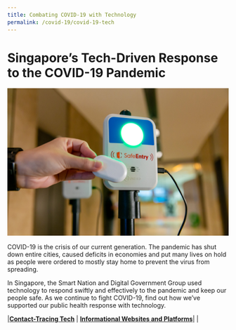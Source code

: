 ```yaml
---
title: Combating COVID-19 with Technology
permalink: /covid-19/covid-19-tech
---
```


#  Singapore’s Tech-Driven Response to the COVID-19 Pandemic

 ![Alt text for image on Isomer site](/images/covid-19/SafeEntryGatwayCheckOutBox.jpg)
 
COVID-19 is the crisis of our current generation. The pandemic has shut down entire cities, caused deficits in economies and put many lives on hold as people were ordered to mostly stay home to prevent the virus from spreading.

In Singapore, the Smart Nation and Digital Government Group used technology to respond swiftly and effectively to the pandemic and keep our people safe. As we continue to fight COVID-19, find out how we’ve supported our public health response with technology.

|[**Contact-Tracing Tech**](#contact-tracing-tech) | [**Informational Websites and Platforms**](#informational-websites-and-platforms)|
|